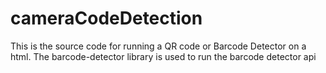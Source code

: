 # cameraCodeDetection

This is the source code for running a QR code or Barcode Detector on a html. 
The barcode-detector library is used to run the barcode detector api
